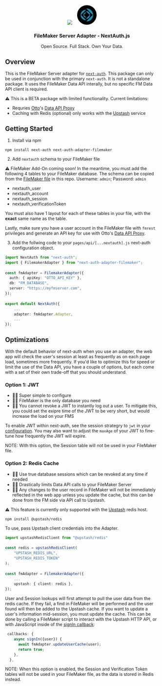 
<p align="center">
   <br/>
   <a href="https://next-auth.js.org" target="_blank"><img height="64px" src="https://next-auth.js.org/img/logo/logo-sm.png" /></a>&nbsp;&nbsp;&nbsp;&nbsp;<img height="64px" src="logo.png" />
   <h3 align="center"><b>FileMaker Server Adapter</b> - NextAuth.js</h3>
   <p align="center">
   Open Source. Full Stack. Own Your Data.
   </p>
</p>

## Overview 
This is the FileMaker Server adapter for [`next-auth`](https://next-auth.js.org). This package can only be used in conjunction with the primary `next-auth`. It is not a standalone package. It uses the FileMaker Data API interally, but no specific FM Data API client is required.

:warning: This is a BETA package with limited functionality. Current limitations:
- Requries [Otto](https://ottofms.com/)'s [Data API Proxy](https://www.ottofms.com/docs/developer-api/proxy)
- Caching with Redis (optional) only works with the [Upstash](https://upstash.com/) service

## Getting Started
1. Install via npm
```
npm install next-auth next-auth-adapter-filemaker
```
2. Add `nextauth` schema to your FileMaker file

:warning: FileMaker Add-On coming soon! In the meantime, you must add the following 4 tables to your FileMaker database. The schema can be copied from the [FileMaker file](/NextAuth.fmp12) in this repo. Username: `admin`; Password: `admin`
- nextauth_user
- nextauth_account
- nextauth_session 
- nextauth_verificationToken

You must also have 1 layout for each of these tables in your file, with the **exact** same name as the table.

Lastly, make sure you have a user account in the FileMaker file with `fmrest` privileges and generate an API key for use with Otto's [Data API Proxy](https://www.ottofms.com/docs/developer-api/proxy).

3. Add the follwing code to your `pages/api/[...nextauth].js` next-auth configuration object.

```ts
import NextAuth from "next-auth";
import { FilemakerAdapter } from "next-auth-adapter-filemaker";

const fmAdapter = FilemakerAdapter({
  auth: { apiKey: "OTTO_API_KEY" },
  db: "FM_DATABASE",
  server: "https://myfmserver.com",
});

export default NextAuth({
    ...
    adapter: fmAdapter.Adapter,
    ...
});

```

## Optimizations
With the default behavior of next-auth when you use an adapter, the web app will check the user's session at least as frequently as on each page load, sometimes more frequently. If you'd like to optimize this for speed or limit the use of the Data API, you have a couple of options, but each come with a set of their own trade-off that you should understand.

### Option 1: JWT
- 👍🏻 Super simple to configure
- 👍🏻 FileMaker is the only database you need
- 👎🏻 You cannot revoke a JWT to instantly log out a user. To mitigate this, you could set the exipre time of the JWT to be very short, but would increase the load on your FMS

To enable JWT within next-auth, see the session strategry to `jwt` in your [configuration](https://next-auth.js.org/configuration/options#session). You may also want to adjust the `maxAge` of your JWT to fine-tune how frequently the JWT will expire.

NOTE: With this option, the Session table will not be used in your FileMaker file.
### Option 2: Redis Cache
- 👍🏻 Use true database sessions which can be revoked at any time if needed
- 👍🏻 Drastically limits Data API calls to your FileMaker Server
- 👎🏻 Any changes to the user record in FileMaker will not be immediately reflected in the web app unless you update the cache, but this can be done from the FM side via API call to Upstash.

:warning: This feature is currently only supported with the [Upstash](https://upstash.com/) redis host.
```
npm install @upstash/redis
```

To use, pass Upstash client credentials into the Adapter.
```ts
import upstashRedisClient from "@upstash/redis"

const redis = upstashRedisClient(
    "UPSTASH_REDIS_URL",
    "UPSTASH_REDIS_TOKEN"
);

const fmAdapter = FilemakerAdapter({
    ...
    upstash: { client: redis },
});
```

User and Session lookups will first attempt to pull the user data from the redis cache. If they fail, a find in FileMaker will be performed and the user found will then be added to the Upstash cache. If you want to update a user's information mid-session, you must update the cache. This can be done by calling a FileMaker script to interact with the Upstash HTTP API, or with JavaScript inside of the [signIn callback](https://next-auth.js.org/configuration/callbacks#sign-in-callback):

```ts
 callbacks: {
    async signIn({user}) {
      await fmAdapter.updateUserCache(user);
      return true;
    },
  },
```

NOTE: When this option is enabled, the Session and Verification Token tables will not be used in your FileMaker file, as the data is stored in Redis instead.